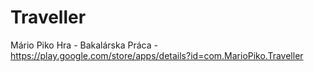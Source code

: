 # Traveller
Mário Piko Hra - Bakalárska Práca -
https://play.google.com/store/apps/details?id=com.MarioPiko.Traveller
